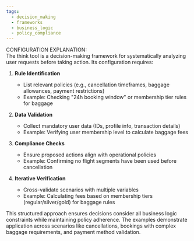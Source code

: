 ```yaml
---
tags:
  - decision_making
  - frameworks
  - business_logic
  - policy_compliance
---
```

CONFIGURATION EXPLANATION:  
The think tool is a decision-making framework for systematically analyzing user requests before taking action. Its configuration requires:  

1. **Rule Identification**  
   - List relevant policies (e.g., cancellation timeframes, baggage allowances, payment restrictions)  
   - Example: Checking "24h booking window" or membership tier rules for baggage  

2. **Data Validation**  
   - Collect mandatory user data (IDs, profile info, transaction details)  
   - Example: Verifying user membership level to calculate baggage fees  

3. **Compliance Checks**  
   - Ensure proposed actions align with operational policies  
   - Example: Confirming no flight segments have been used before cancellation  

4. **Iterative Verification**  
   - Cross-validate scenarios with multiple variables  
   - Example: Calculating fees based on membership tiers (regular/silver/gold) for baggage rules  

This structured approach ensures decisions consider all business logic constraints while maintaining policy adherence. The examples demonstrate application across scenarios like cancellations, bookings with complex baggage requirements, and payment method validation.